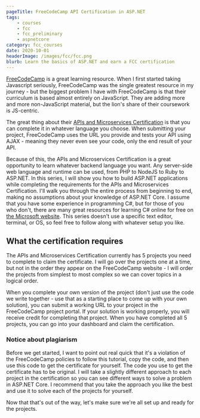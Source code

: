 ```yaml
---
pageTitle: FreeCodeCamp API Certification in ASP.NET
tags:
    - courses
    - fcc
    - fcc_preliminary
    - aspnetcore
category: fcc_courses
date: 2020-10-01
headerImage: /images/fcc/fcc.png
blurb: Learn the basics of ASP.NET and earn a FCC certification
---
```

[FreeCodeCamp](https://www.freecodecamp.org) is a great learning resource. When I first started taking Javascript seriously, FreeCodeCamp was the single greatest resource in my journey - but the biggest problem I have with FreeCodeCamp is that their curriculum is based almost entirely on JavaScript. They are adding more and more non-JavaScript material, but the lion's share of their coursework is JS-centric.

The great thing about their [APIs and Microservices Certification](https://www.freecodecamp.org/learn/apis-and-microservices/) is that you can complete it in whatever language you choose. When submitting your project, FreeCodeCamp uses the URL you provide and tests your API using AJAX - meaning they never even see your code, only the end result of your API.

Because of this, the APIs and Microservices Certification is a great opportunity to learn whatever backend language you want. Any server-side web language and runtime can be used, from PHP to NodeJS to Ruby to ASP.NET. In this series, I will show you how to build ASP.NET applications while completing the requirements for the APIs and Microservices Certification. I'll walk you through the entire process from beginning to end, making no assumptions about your knowledge of ASP.NET Core. I assume that you have some experience in programming C#, but for those of you who don't, there are many great resources for learning C# online for free on [the Microsoft website](https://dotnet.microsoft.com/learn/csharp). This series doesn't use a specific text editor, terminal, or OS, so feel free to follow along with whatever setup you like.

## What the certification requires

The APIs and Microservices Certification currently has 5 projects you need to complete to claim the certificate. I will go over the projects one at a time, but not in the order they appear on the FreeCodeCamp website - I will order the projects from simplest to most complex so we can cover topics in a logical order.

When you complete your own version of the project (don't just use the code we write together - use that as a starting place to come up with your own solution), you can submit a working URL to your project in the FreeCodeCamp project portal. If your solution is working properly, you will receive credit for completing that project. When you have completed all 5 projects, you can go into your dashboard and claim the certification.

### Notice about plagiarism

Before we get started, I want to point out real quick that it's a violation of the FreeCodeCamp policies to follow this tutorial, copy the code, and then use this code to get the certificate for yourself. The code you use to get the certificate has to be original. I will take a slightly different approach to each project in the certification so you can see different ways to solve a problem in ASP.NET Core. I recommend that you take the approach you like the best and use it to solve each of the projects for yourself.

Now that that's out of the way, let's make sure we're all set up and ready for the projects.